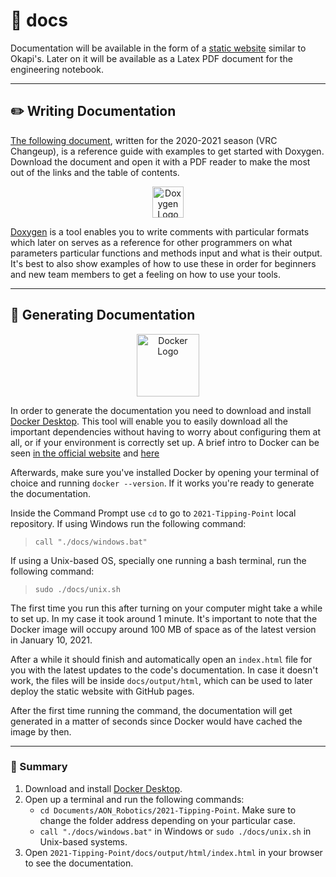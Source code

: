 # 📝 docs

Documentation will be available in the form of a [static
website](./output/html/index.html) similar to Okapi's. Later on it will be
available as a Latex PDF document for the engineering notebook.

---

## ✏️ Writing Documentation

[The following
document](https://github.com/AON-Robotics/AON_2020/blob/206bab2ad4cf6b485fddb6721877de483b46a739/Odometry/Doxygen%20Documentation.pdf),
written for the 2020-2021 season (VRC Changeup), is a reference guide with
examples to get started with Doxygen. Download the document and open it with a
PDF reader to make the most out of the links and the table of contents.

<a href="https://doxygen.nl/"><p align="center"> <img
  src="https://www.doxygen.nl/images/doxygen.png" alt="Doxygen Logo"
  height="50">
</p></a>

[Doxygen](https://doxygen.nl/) is a tool enables you to write comments with
particular formats which later on serves as a reference for other programmers on
what parameters particular functions and methods input and what is their output.
It's best to also show examples of how to use these in order for beginners and
new team members to get a feeling on how to use your tools.

---

## 🔨 Generating Documentation

<a href="https://www.docker.com/"><p align="center"> <img
  src="https://www.docker.com/sites/default/files/d8/2019-07/horizontal-logo-monochromatic-white.png"
  alt="Docker Logo" height="100">
</p></a>

In order to generate the documentation you need to download and install [Docker
Desktop](https://www.docker.com/get-started). This tool will enable you to
easily download all the important dependencies without having to worry about
configuring them at all, or if your environment is correctly set up. A brief
intro to Docker can be seen [in the official
website](https://www.docker.com/why-docker) and
[here](https://youtu.be/Gjnup-PuquQ)

Afterwards, make sure you've installed Docker by opening your terminal of choice
and running `docker --version`. If it works you're ready to generate the
documentation.

Inside the Command Prompt use `cd` to go to `2021-Tipping-Point` local
repository. If using Windows run the following command:

> `call "./docs/windows.bat"`

If using a Unix-based OS, specially one running a bash terminal, run the
following command:

> `sudo ./docs/unix.sh`

The first time you run this after turning on your computer might take a while to
set up. In my case it took around 1 minute. It's important to note that the
Docker image will occupy around 100 MB of space as of the latest version in
January 10, 2021.

After a while it should finish and automatically open an `index.html` file for
you with the latest updates to the code's documentation. In case it doesn't
work, the files will be inside `docs/output/html`, which can be used to later
deploy the static website with GitHub pages.

After the first time running the command, the documentation will get generated
in a matter of seconds since Docker would have cached the image by then.

---

### 📑 Summary

 1. Download and install [Docker Desktop](https://www.docker.com/get-started).
 2. Open up a terminal and run the following commands:
    * `cd Documents/AON_Robotics/2021-Tipping-Point`. Make sure to change the
      folder address depending on your particular case.
    * `call "./docs/windows.bat"` in Windows or `sudo ./docs/unix.sh` in
      Unix-based systems.
 3. Open `2021-Tipping-Point/docs/output/html/index.html` in your browser to see
    the documentation.
